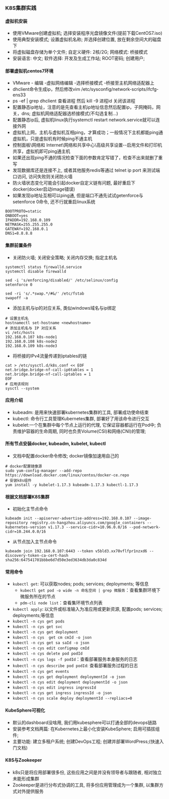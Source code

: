 ### K8S集群实践
#### 虚拟机安装
- 使用VMware创建虚拟机; 选择安装程序光盘镜像文件(提前下载CentOS7.iso)
- 使用典型安装模式; 设置虚拟机名称; 并选择创建位置, 放在剩余空间大的磁盘下
- 将虚拟磁盘存储为单个文件; 自定义硬件: 2核/2G; 网络模式: 桥接模式
- 安装语言: 中文; 软件选择: 开发及生成工作站; ROOT密码; 创建用户;

#### 部署虚拟机centos7环境
- VMware - 编辑 -虚拟网络编辑 -选择桥接模式 -桥接至主机网络适配器上
- dhclient命令生成ip，然后修改vim /etc/sysconfig/network-scripts/ifcfg-ens33
- ps -ef | grep dhclient 查看进程 然后 kill -9 进程id 关闭该进程
- 配置静态ip地址，注意的是先查看主机ip地址信息然后配置ip，子网掩码，网关，dns; 虚拟机网络适配器选桥接模式(不勾选复制...)
- 配置静态ip后, 虚拟机linux执行systemctl restart network.service就可以连接外网
- 虚拟机上网，主机与虚拟机互相ping，才算成功；一般情况下主机都能ping通虚拟机，只是虚拟机有时候ping不通主机
- 控制面板\网络和 Internet\网络和共享中心\高级共享设置--启用文件和打印机共享，虚拟机即可ping通主机
- 如果还出现ping不通的情况检查下面的参数肯定写错了，检查不出来就删了重写
- 发现数据库还是连接不上, 或者其他服务redis等通过 telnet ip port 来测试端口访问, 访问失败则关闭防火墙
- 防火墙状态变化可能会引起docker自定义链有问题, 最好重启下docker(docker启动image错误)
- 如果发现ip地址互相可以ping通, 但是端口不通先试试getenforce与setenforce 0命令, 还不行就重启linux系统
```
BOOTPROTO=static
ONBOOT=yes
IPADDR=192.168.0.109
NETMASK=255.255.255.0
GATEWAY=192.168.0.1
DNS1=8.8.8.8
```

#### 集群前置条件
- 关闭防火墙; 关闭安全策略; 关闭内存交换; 指定主机名
```
systemctl status firewalld.service
systemctl disable firewalld

sed -i 's/enforcing/disabled/' /etc/selinux/config
setenforce 0

sed -ri 's/.*swap.*/#&/' /etc/fstab
swapoff -a
```
- 添加主机与ip的对应关系, 类似windows域名与ip绑定
```
# 设置主机名
hostnamectl set-hostname <newhostname>
# 添加主机名与 IP 对应关系
vi /etc/hosts
192.168.0.107 k8s-node1
192.168.0.108 k8s-node2
192.168.0.109 k8s-node3
```
- 将桥接的IPv4流量传递到iptables的链
```
cat > /etc/sysctl.d/k8s.conf << EOF
net.bridge.bridge-nf-call-ip6tables = 1
net.bridge.bridge-nf-call-iptables = 1
EOF
# 应用该规则
sysctl --system
```

#### 应用介绍
- kubeadm: 是用来快速部署kubernetes集群的工具, 部署成功使命结束
- kubectl: 命令行工具管理Kubernetes集群, 部署好了用该命令进行交互
- kubelet:一个在集群中每个节点上运行的代理, 它保证容器都运行在Pod中; 负责维护容器的生命周期, 同时也负责Volume(CSI)和网络(CNI)的管理;

#### 所有节点安装docker, kubeadm, kubelet, kubectl
- 文档中配置docker命令修改; docker镜像加速用自己的
```
# docker配置镜像源
sudo yum-config-manager --add-repo https://download.docker.com/linux/centos/docker-ce.repo
# 安装k8s组件
yum install -y kubelet-1.17.3 kubeadm-1.17.3 kubectl-1.17.3
```

#### 根据文档部署K8S集群
- 初始化主节点命令
```
kubeadm init --apiserver-advertise-address=192.168.0.107 --image-repository registry.cn-hangzhou.aliyuncs.com/google_containers --kubernetes-version v1.17.3 --service-cidr=10.96.0.0/16 --pod-network-cidr=10.244.0.0/16
```
- 从节点加入主节点命令
```
kubeadm join 192.168.0.107:6443 --token v5bld3.xx70vflfpr1nzxd6 --discovery-token-ca-cert-hash sha256:647541701bbbe6d7d50e3ed3634db3da0c834d
```

#### 常用命令
- `kubectl get`: 可以获取nodes; pods; services; deployments; 等信息
  - `kubectl get pod -o wide -n 命名空间 | grep 微服务`：查看集群环境下微服务所在的节点
  - `pdm-cli node list`：查看集环境节点列表
- `kubectl apply`: 以文件或标准输入为准应用或更新资源, 配置pods; services; deployments;等信息
- `kubectl -n cys get pods`
- `kubectl -n cys get svc`
- `kubectl -n cys get deployment`
- `kubectl -n cys  get cm cmId -o json`
- `kubectl -n cys get sa saId -o json`
- `kubectl -n cys edit configmap cmId`
- `kubectl -n cys delete pod podId`
- `kubectl -n cys logs -f podId`：查看部署服务本身服务的日志
- `kubectl -n cys describe pod podId`: 查看部署服务过程的日志
- `kubectl -n cys get events`
- `kubectl -n cys get deployment deploymentId -o json`
- `kubectl -n cys edit deployment deploymentId -o json`	
- `kubectl -n cys edit ingress ingressId`
- `kubectl -n cys get ingress ingressId -o json`
- `kubectl -n cys scale deploy deploymentId --repliacs=0`

#### KubeSphere可视化
- 默认的dashboard没啥用, 我们用kubesphere可以打通全部的devops链路
- 安装参考文档两篇: 在Kubernetes上最小化安装KubeSphere; 启用可插拔组件;
- 主要功能: 建立多租户系统; 创建DevOps工程; 创建并部署WordPress;(快速入门文档)

#### K8S与Zookeeper
- k8s只是将应用部署很多份, 这些应用之间是并没有领导者与跟随者, 相对独立未能形成集群
- Zookeeper是进行分布式协调的工具, 将多份应用管理成为一个集群, 以集群方式对外提供服务
